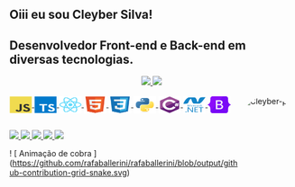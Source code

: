 ##  Oiii eu sou Cleyber Silva!
##  Desenvolvedor Front-end e Back-end em diversas tecnologias.
<div align = "center">
  <a href="https://github.com/cleybersilva">
  <img height = "180em" src = "https://github-readme-stats.vercel.app/api?username=cleybersilva&show_icons=true&theme=dracula&include_all_commits=true&count_private=true" />
  <img height = "180em" src = "https://github-readme-stats.vercel.app/api/top-langs/?username=cleybersilva&layout=compact&langs_count=7&theme=dracula" />
</div>
<div style = "display: inline_block"> <br>
  <img align = "center" alt = "Cleyber-Js" height = "30" width = "40" src = https://raw.githubusercontent.com/devicons/devicon/2ae2a900d2f041da66e950e4d48052658d850630/icons/javascript/javascript-original.svg>
  <img align = "center" alt = "Cleyber-Ts" height = "30" width = "40" src = https://raw.githubusercontent.com/devicons/devicon/2ae2a900d2f041da66e950e4d48052658d850630/icons/typescript/typescript-original.svg>
  <img align = "center" alt = "Cleyber-React" height = "30" width = "40" src = https://raw.githubusercontent.com/devicons/devicon/2ae2a900d2f041da66e950e4d48052658d850630/icons/react/react-original.svg>
  <img align = "center" alt = "Cleyber-HTML" height = "30" width = "40" src = https://raw.githubusercontent.com/devicons/devicon/2ae2a900d2f041da66e950e4d48052658d850630/icons/html5/html5-original.svg>
  <img align = "center" alt = "Cleyber-CSS" height = "30" width = "40" src = https://raw.githubusercontent.com/devicons/devicon/2ae2a900d2f041da66e950e4d48052658d850630/icons/css3/css3-original.svg>
  <img align = "center" alt = "Cleyber-Python" height = "30" width = "40" src = https://raw.githubusercontent.com/devicons/devicon/2ae2a900d2f041da66e950e4d48052658d850630/icons/python/python-original.svg>
  <img align = "center" alt = "Cleyber-Csharp" height = "30" width = "40" src = https://raw.githubusercontent.com/devicons/devicon/2ae2a900d2f041da66e950e4d48052658d850630/icons/csharp/csharp-original.svg>
  <img align = "center" alt = "Cleyber-.NET" height = "30" width = "40" src = https://raw.githubusercontent.com/devicons/devicon/2ae2a900d2f041da66e950e4d48052658d850630/icons/dot-net/dot-net-plain-wordmark.svg>
  <img align = "center" alt = "Cleyber-Bootstrap" height = "30" width = "40" src = https://raw.githubusercontent.com/devicons/devicon/2ae2a900d2f041da66e950e4d48052658d850630/icons/bootstrap/bootstrap-original.svg>
  <img align = "right" alt = "Cleyber-pic" height = "150" style = "border-radius: 50px;" src = "https://media.discordapp.net/attachments/639956127056134178/890373478988013628/Publicacoes_Instagram_1_1.png?width=676&height=676">
</div>
  
  ##
 
<div> 
  <a href="https://instagram.com/rafaballerini" target="_blank"> <img src = "https://img.shields.io/badge/-Instagram-%23E4405F?style=for-the- emblema & logo = instagram & logoColor = white "target =" _ blank "> </a>
 	<a href="https://www.twitch.tv/rafaballerinii" target="_blank"> <img src = "https://img.shields.io/badge/Twitch-9146FF?style=for-the- emblema & logo = twitch & logoColor = white "target =" _ blank "> </a>
 <a href="https://discord.gg/wagxzStdcR" target="_blank"> <img src = "https://img.shields.io/badge/Discord-7289DA?style=for-the-badge&logo= discord & logoColor = white "target =" _ blank "> </a> 
  <a href = "mailto:contatorafaballerini@gmail.com"> <img src = "https://img.shields.io/badge/-Gmail-%23333?style=for-the-badge&logo=gmail&logoColor=white" target = "_ blank"> </a>
  <a href="https://www.linkedin.com/in/cleybersilva/" target="_blank"> <img src = https://img.shields.io/badge/LinkedIn-0077B5?style=for-the-badge&logo=linkedin&logoColor=white "target =" _ blank "> </a> 
 
  ! [ Animação de cobra ] (https://github.com/rafaballerini/rafaballerini/blob/output/github-contribution-grid-snake.svg)
 
</div>
